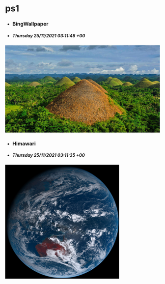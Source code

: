 # ps1

- ### BingWallpaper
- ##### Thursday 25/11/2021 03:11:48 +00
<img src="BingWallpaper/latest.jpg" width="700" height="auto" title="👉  BingWallpaper  👈">


- ### Himawari 
- ##### Thursday 25/11/2021 03:11:35 +00
<img src="Himawari/latest.jpg" width="auto" height="371" title="👉  Himawari  👈">






